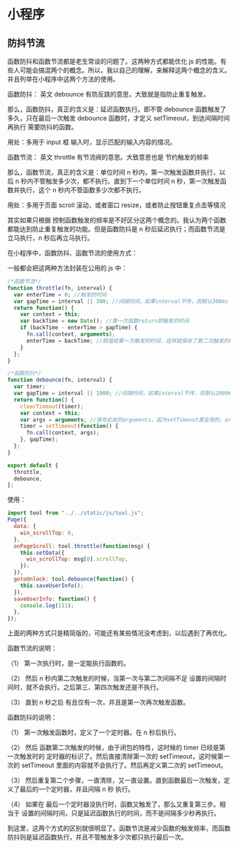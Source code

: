 # 小程序

## 防抖节流

函数防抖和函数节流都是老生常谈的问题了。这两种方式都能优化 js 的性能。有些人可能会搞混两个的概念。所以，我以自己的理解，来解释这两个概念的含义。并且列举在小程序中这两个方法的使用。

函数防抖： 英文 debounce 有防反跳的意思，大致就是指防止重复触发。

那么，函数防抖，真正的含义是：延迟函数执行。即不管 debounce 函数触发了多久，只在最后一次触发 debounce 函数时，才定义 setTimeout，到达间隔时间再执行 需要防抖的函数。

用处：多用于 input 框 输入时，显示匹配的输入内容的情况。

函数节流： 英文 throttle 有节流阀的意思。大致意思也是 节约触发的频率

那么，函数节流，真正的含义是：单位时间 n 秒内，第一次触发函数并执行，以后 n 秒内不管触发多少次，都不执行。直到下一个单位时间 n 秒，第一次触发函数并执行，这个 n 秒内不管函数多少次都不执行。

用处：多用于页面 scroll 滚动，或者窗口 resize，或者防止按钮重复点击等情况

其实如果只根据 控制函数触发的频率是不好区分这两个概念的。我认为两个函数都能达到防止重复触发的功能。但是函数防抖是 n 秒后延迟执行；而函数节流是立马执行，n 秒后再立马执行。

在小程序中，函数防抖、函数节流的使用方式：

一般都会把这两种方法封装在公用的 js 中：

```js
/*函数节流*/
function throttle(fn, interval) {
  var enterTime = 0; //触发的时间
  var gapTime = interval || 300; //间隔时间，如果interval不传，则默认300ms
  return function() {
    var context = this;
    var backTime = new Date(); //第一次函数return即触发的时间
    if (backTime - enterTime > gapTime) {
      fn.call(context, arguments);
      enterTime = backTime; //赋值给第一次触发的时间，这样就保存了第二次触发的时间
    }
  };
}

/*函数防抖*/
function debounce(fn, interval) {
  var timer;
  var gapTime = interval || 1000; //间隔时间，如果interval不传，则默认1000ms
  return function() {
    clearTimeout(timer);
    var context = this;
    var args = arguments; //保存此处的arguments，因为setTimeout是全局的，arguments不是防抖函数需要的。
    timer = setTimeout(function() {
      fn.call(context, args);
    }, gapTime);
  };
}

export default {
  throttle,
  debounce,
};
```

使用：

```js
import tool from "../../static/js/tool.js";
Page({
  data: {
    win_scrollTop: 0,
  },
  onPageScroll: tool.throttle(function(msg) {
    this.setData({
      win_scrollTop: msg[0].scrollTop,
    });
  }),
  gotoUnlock: tool.debounce(function() {
    this.saveUserInfo();
  }),
  saveUserInfo: function() {
    console.log(111);
  },
});
```

上面的两种方式只是精简版的，可能还有某些情况没考虑到，以后遇到了再优化。

函数节流的说明：

（1） 第一次执行时，是一定能执行函数的。

（2） 然后 n 秒内第二次触发的时候，当第一次与第二次间隔不足 设置的间隔时间时，就不会执行。之后第三、第四次触发还是不执行。

（3） 直到 n 秒之后 有且仅有一次，并且是第一次再次触发函数。

函数防抖的说明：

（1） 第一次触发函数时，定义了一个定时器。在 n 秒后执行。

（2） 然后 函数第二次触发的时候，由于闭包的特性，这时候的 timer 已经是第一次触发时的 定时器的标识了。然后直接清除第一次的 setTimeout，这时候第一次的 setTimeout 里面的内容就不会执行了。然后再定义第二次的 setTimeout。

（3） 然后重复第二个步骤，一直清除，又一直设置。直到函数最后一次触发，定义了最后的一个定时器，并且间隔 n 秒 执行。

（4） 如果在 最后一个定时器没执行时，函数又触发了，那么又重复第三步。相当于 设置的间隔时间，只是延迟函数执行的时间，而不是间隔多少秒再执行。

到这里，这两个方式的区别就很明显了。函数节流是减少函数的触发频率，而函数防抖则是延迟函数执行，并且不管触发多少次都只执行最后一次。
